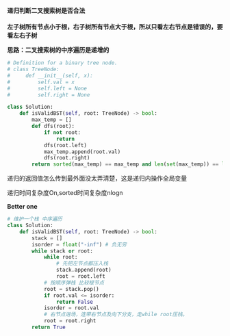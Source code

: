 #### 递归判断二叉搜索树是否合法

**左子树所有节点小于根，右子树所有节点大于根，所以只看左右节点是错误的，要看左右子树**

**思路：二叉搜索树的中序遍历是递增的**

```python
# Definition for a binary tree node.
# class TreeNode:
#     def __init__(self, x):
#         self.val = x
#         self.left = None
#         self.right = None

class Solution:
    def isValidBST(self, root: TreeNode) -> bool:
        max_temp = []
        def dfs(root):
            if not root:
                return
            dfs(root.left)
            max_temp.append(root.val)
            dfs(root.right)
        return sorted(max_temp) == max_temp and len(set(max_temp)) == len(max_temp)
```

递归的返回值怎么传到最外面没太弄清楚，这是递归内操作全局变量

递归时间复杂度On,sorted时间复杂度nlogn

**Better one**

```python
# 维护一个栈 中序遍历
class Solution:
    def isValidBST(self, root: TreeNode) -> bool:
        stack = []
        isorder = float("-inf") # 负无穷
        while stack or root:
            while root:
                # 先把左节点都压入栈
                stack.append(root)
                root = root.left
            # 按顺序弹栈 比较根节点
            root = stack.pop()
            if root.val <= isorder:
                return False
            isorder = root.val
            # 右节点进场，连带右节点及向下分支，走while root压栈。
            root = root.right
        return True
```

